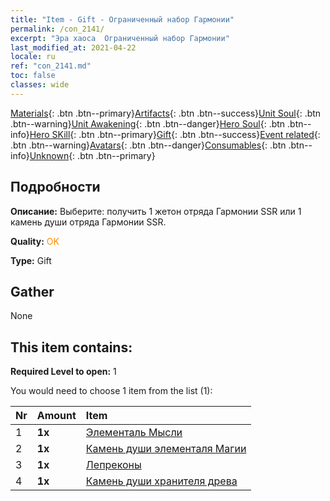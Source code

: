 ```yaml
---
title: "Item - Gift - Ограниченный набор Гармонии"
permalink: /con_2141/
excerpt: "Эра хаоса  Ограниченный набор Гармонии"
last_modified_at: 2021-04-22
locale: ru
ref: "con_2141.md"
toc: false
classes: wide
---
```

 [Materials](/ItemsRU/){: .btn .btn--primary}[Artifacts](/ItemsRU/Artifacts/){: .btn .btn--success}[Unit Soul](/ItemsRU/UnitSoul/){: .btn .btn--warning}[Unit Awakening](/ItemsRU/UnitAwakening/){: .btn .btn--danger}[Hero Soul](/ItemsRU/HeroSoul/){: .btn .btn--info}[Hero SKill](/ItemsRU/HeroSkill/){: .btn .btn--primary}[Gift](/ItemsRU/Gift/){: .btn .btn--success}[Event related](/ItemsRU/Events/){: .btn .btn--warning}[Avatars](/ItemsRU/Avatars/){: .btn .btn--danger}[Consumables](/ItemsRU/Consumables/){: .btn .btn--info}[Unknown](/ItemsRU/Unknown/){: .btn .btn--primary}

## Подробности
 **Описание:** Выберите: получить 1 жетон отряда Гармонии SSR или 1 камень души отряда Гармонии SSR.

 **Quality:** <span style="color: #FF8C00">OK</span>

 **Type:** Gift

## Gather

  None

## This item contains:

 **Required Level to open:** 1

 You would need to choose 1 item from the list (1):

  | Nr | Amount |     Item    |
  |:---|:-------|:------------|
  | 1 |  **1x** | [Элементаль Мысли](/ru/Items/unt_267/) |  | 
  | 2 |  **1x** | [Камень души элементаля Магии](/ru/Items/unt_347/) |  | 
  | 3 |  **1x** | [Лепреконы](/ru/Items/unt_270/) |  | 
  | 4 |  **1x** | [Камень души хранителя древа](/ru/Items/unt_349/) |  | 
